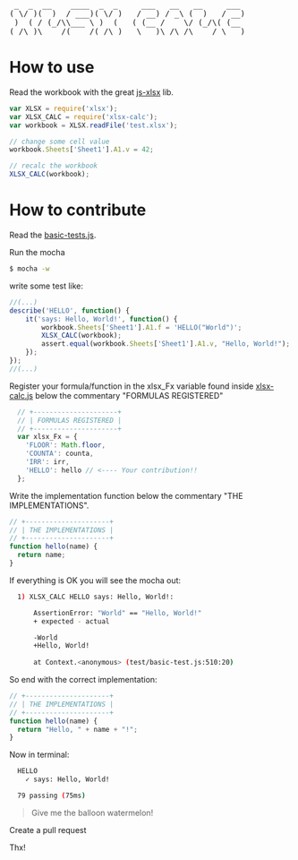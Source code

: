 <pre>
 _  _  __    ____  _  _     ___   __   __     ___ 
( \/ )(  )  / ___)( \/ )   / __) / _\ (  )   / __)
 )  ( / (_/\\___ \ )  (   ( (__ /    \/ (_/\( (__ 
(_/\_)\____/(____/(_/\_)   \___)\_/\_/\____/ \___)</pre>
<div style="clear: both"></div>

# How to use

Read the workbook with the great <a href="https://github.com/SheetJS/js-xlsx">js-xlsx</a> lib.
```js
var XLSX = require('xlsx');
var XLSX_CALC = require('xlsx-calc');
var workbook = XLSX.readFile('test.xlsx');

// change some cell value
workbook.Sheets['Sheet1'].A1.v = 42;

// recalc the workbook
XLSX_CALC(workbook);
```
# How to contribute

Read the <a href="https://github.com/fabiooshiro/xlsx-calc/blob/master/test/basic-test.js">basic-tests.js</a>.

Run the mocha
```sh
$ mocha -w
```

write some test like:
```js
//(...)
describe('HELLO', function() {
    it('says: Hello, World!', function() {
        workbook.Sheets['Sheet1'].A1.f = 'HELLO("World")';
        XLSX_CALC(workbook);
        assert.equal(workbook.Sheets['Sheet1'].A1.v, "Hello, World!");
    });
});
//(...)
```

Register your formula/function in the xlsx_Fx variable found inside <a href="https://github.com/fabiooshiro/xlsx-calc/blob/master/xlsx-calc.js">xlsx-calc.js</a> 
below the commentary "FORMULAS REGISTERED"

```js
  // +---------------------+
  // | FORMULAS REGISTERED |
  // +---------------------+
  var xlsx_Fx = {
    'FLOOR': Math.floor,
    'COUNTA': counta,
    'IRR': irr,
    'HELLO': hello // <---- Your contribution!!
  };
```
Write the implementation function below the commentary "THE IMPLEMENTATIONS".

```js
// +---------------------+
// | THE IMPLEMENTATIONS |
// +---------------------+
function hello(name) {
  return name;
}
```

If everything is OK you will see the mocha out:

```sh
  1) XLSX_CALC HELLO says: Hello, World!:

      AssertionError: "World" == "Hello, World!"
      + expected - actual

      -World
      +Hello, World!
      
      at Context.<anonymous> (test/basic-test.js:510:20)
```

So end with the correct implementation:

```js
// +---------------------+
// | THE IMPLEMENTATIONS |
// +---------------------+
function hello(name) {
  return "Hello, " + name + "!";
}
```
Now in terminal:

```sh
  HELLO
    ✓ says: Hello, World!

  79 passing (75ms)
```

> Give me the balloon watermelon!

Create a pull request

Thx!